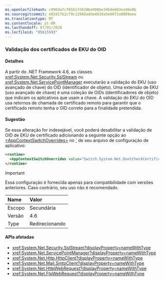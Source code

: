 ```yaml
---
ms.openlocfilehash: c996dafcf65b1fd428be908be346de603ead6e0b
ms.sourcegitcommit: e02d17b2cf9c1258dadda4810a5e6072a0089aee
ms.translationtype: MT
ms.contentlocale: pt-BR
ms.lasthandoff: 07/01/2020
ms.locfileid: "85615593"
---
```

### <a name="certificate-eku-oid-validation"></a>Validação dos certificados de EKU do OID

#### <a name="details"></a>Detalhes

A partir do .NET Framework 4.6, as classes <xref:System.Net.Security.SslStream> ou <xref:System.Net.ServicePointManager> executarão a validação do EKU (uso avançado de chave) do OID (identificador de objeto). Uma extensão de EKU (uso avançado de chave) é uma coleção de OIDs (identificadores de objeto) que indicam os aplicativos que usam a chave. A validação do EKU do OID usa retornos de chamada de certificado remoto para garantir que o certificado remoto tenha o OID correto para a finalidade pretendida.

#### <a name="suggestion"></a>Sugestão

Se essa alteração for indesejável, você poderá desabilitar a validação de OID de EKU de certificado adicionando a seguinte opção ao [\<AppContextSwitchOverrides>](~/docs/framework/configure-apps/file-schema/runtime/appcontextswitchoverrides-element.md) no [`](~/docs/framework/configure-apps/file-schema/runtime/runtime-element.md) de seu arquivo de configuração de aplicativo:

```xml
<runtime>
  <AppContextSwitchOverrides value="Switch.System.Net.DontCheckCertificateEKUs=true" />
</runtime>
```

> [!IMPORTANT]
> Essa configuração é fornecida apenas para compatibilidade com versões anteriores. Caso contrário, seu uso não é recomendado.

| Name    | Valor       |
|:--------|:------------|
| Escopo   | Secundária       |
| Versão | 4.6         |
| Type    | Redirecionando |

#### <a name="affected-apis"></a>APIs afetadas

- <xref:System.Net.Security.SslStream?displayProperty=nameWithType>
- <xref:System.Net.ServicePointManager?displayProperty=nameWithType>
- <xref:System.Net.Http.HttpClient?displayProperty=nameWithType>
- <xref:System.Net.Mail.SmtpClient?displayProperty=nameWithType>
- <xref:System.Net.HttpWebRequest?displayProperty=nameWithType>
- <xref:System.Net.FtpWebRequest?displayProperty=nameWithType>
